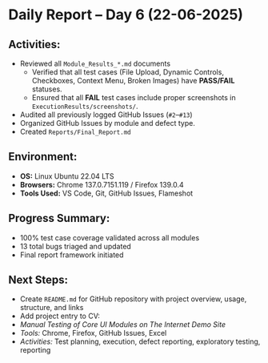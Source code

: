 # Daily Report – Day 6 (22-06-2025)

## Activities:
- Reviewed all `Module_Results_*.md` documents
  - Verified that all test cases (File Upload, Dynamic Controls, Checkboxes, Context Menu, Broken Images) have **PASS/FAIL** statuses.
  - Ensured that all **FAIL** test cases include proper screenshots in `ExecutionResults/screenshots/`.
- Audited all previously logged GitHub Issues (`#2`–`#13`)
- Organized GitHub Issues by module and defect type.
- Created `Reports/Final_Report.md`

## Environment:
- **OS:** Linux Ubuntu 22.04 LTS  
- **Browsers:** Chrome 137.0.7151.119 / Firefox 139.0.4  
- **Tools Used:** VS Code, Git, GitHub Issues, Flameshot

## Progress Summary:
- 100% test case coverage validated across all modules
- 13 total bugs triaged and updated
- Final report framework initiated

## Next Steps:
- Create `README.md` for GitHub repository with project overview, usage, structure, and links
- Add project entry to CV:
- *Manual Testing of Core UI Modules on The Internet Demo Site*
- *Tools:* Chrome, Firefox, GitHub Issues, Excel
- *Activities:* Test planning, execution, defect reporting, exploratory testing, reporting